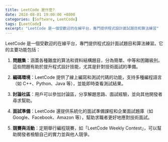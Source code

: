 ```yaml
---
title: LeetCode 是什麼?
date: 2024-08-01 19:00:00 +0800
categories: [Software, LeetCode]
tags: [LeetCode] 
excerpt: "LeetCode 是一個受歡迎的在線平台，專門提供程式設計面試題目和算法練習"
---
```


LeetCode 是一個受歡迎的在線平台，專門提供程式設計面試題目和算法練習。它的主要功能包括：

1. **問題集**：涵蓋各種難度的算法和資料結構題目，分為簡單、中等和困難級別。這些問題有助於提升程式設計技能，尤其是針對技術面試的準備。

2. **編碼環境**：LeetCode 提供了線上編寫和測試代碼的功能，支持多種編程語言（如 C++、Python、Java 等），並能即時查看測試結果。

3. **討論社區**：用戶可以參加討論區，分享解題思路、面試經驗，並向其他開發者尋求幫助。

4. **面試準備**：LeetCode 還提供系統化的面試準備課程和企業面試題庫（如 Google、Facebook、Amazon 等），幫助求職者更好地應對技術面試。

5. **競賽與活動**：定期舉行編程競賽，如「LeetCode Weekly Contest」，可以幫助開發者檢驗自己的實力並與他人競爭。

